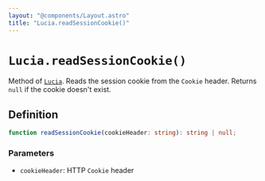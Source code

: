 ```yaml
---
layout: "@components/Layout.astro"
title: "Lucia.readSessionCookie()"
---
```


# `Lucia.readSessionCookie()`

Method of [`Lucia`](/reference/main/Lucia). Reads the session cookie from the `Cookie` header. Returns `null` if the cookie doesn't exist.

## Definition

```ts
function readSessionCookie(cookieHeader: string): string | null;
```

### Parameters

- `cookieHeader`: HTTP `Cookie` header
